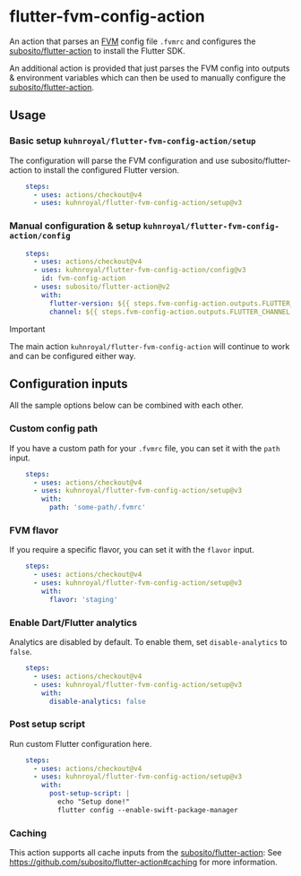 # flutter-fvm-config-action

An action that parses an [FVM](https://github.com/leoafarias/fvm) config file `.fvmrc` and configures the [subosito/flutter-action](https://github.com/subosito/flutter-action)
to install the Flutter SDK.

An additional action is provided that just parses the FVM config into outputs & environment variables which 
can then be used to manually configure the [subosito/flutter-action](https://github.com/subosito/flutter-action).

## Usage

### Basic setup `kuhnroyal/flutter-fvm-config-action/setup`

The configuration will parse the FVM configuration and use subosito/flutter-action to install the configured Flutter version.

```yaml
    steps:
      - uses: actions/checkout@v4
      - uses: kuhnroyal/flutter-fvm-config-action/setup@v3
```

### Manual configuration & setup `kuhnroyal/flutter-fvm-config-action/config`

```yaml
    steps:
      - uses: actions/checkout@v4
      - uses: kuhnroyal/flutter-fvm-config-action/config@v3
        id: fvm-config-action
      - uses: subosito/flutter-action@v2
        with:
          flutter-version: ${{ steps.fvm-config-action.outputs.FLUTTER_VERSION }}
          channel: ${{ steps.fvm-config-action.outputs.FLUTTER_CHANNEL }}
```

> [!IMPORTANT]  
> The main action `kuhnroyal/flutter-fvm-config-action` will continue to work and can be configured either way.

## Configuration inputs

All the sample options below can be combined with each other.

### Custom config path

If you have a custom path for your `.fvmrc` file, you can set it with the `path` input.

```yaml
    steps:
      - uses: actions/checkout@v4
      - uses: kuhnroyal/flutter-fvm-config-action/setup@v3
        with:
          path: 'some-path/.fvmrc'
```

### FVM flavor

If you require a specific flavor, you can set it with the `flavor` input.

```yaml
    steps:
      - uses: actions/checkout@v4
      - uses: kuhnroyal/flutter-fvm-config-action/setup@v3
        with:
          flavor: 'staging'
```

### Enable Dart/Flutter analytics

Analytics are disabled by default. To enable them, set `disable-analytics` to `false`.

```yaml
    steps:
      - uses: actions/checkout@v4
      - uses: kuhnroyal/flutter-fvm-config-action/setup@v3
        with:
          disable-analytics: false
```


### Post setup script

Run custom Flutter configuration here.

```yaml
    steps:
      - uses: actions/checkout@v4
      - uses: kuhnroyal/flutter-fvm-config-action/setup@v3
        with:
          post-setup-script: |
            echo "Setup done!"
            flutter config --enable-swift-package-manager
```

### Caching

This action supports all cache inputs from the [subosito/flutter-action](https://github.com/subosito/flutter-action):
See https://github.com/subosito/flutter-action#caching for more information.
